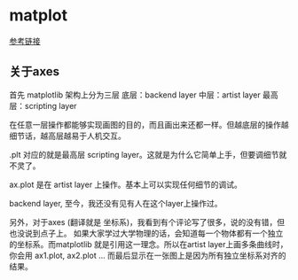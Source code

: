 # matplot

[参考链接](https://zhuanlan.zhihu.com/p/93423829)

## 关于axes

首先 matplotlib 架构上分为三层
底层：backend layer
中层：artist layer
最高层：scripting layer

在任意一层操作都能够实现画图的目的，而且画出来还都一样。但越底层的操作越细节话，越高层越易于人机交互。

.plt 对应的就是最高层 scripting layer。这就是为什么它简单上手，但要调细节就不灵了。

ax.plot 是在 artist layer 上操作。基本上可以实现任何细节的调试。

backend layer, 至今，我还没有见有人在这个layer上操作过。

另外，对于axes (翻译就是 坐标系)，我看到有个评论写了很多，说的没有错，但也没说到点子上。
如果大家学过大学物理的话，会知道每一个物体都有一个独立的坐标系。而matplotlib 就是引用这一理念。所以在artist layer上画多条曲线时，你会用 ax1.plot, ax2.plot ... 而最后显示在一张图上是因为所有独立坐标系对齐的结果。